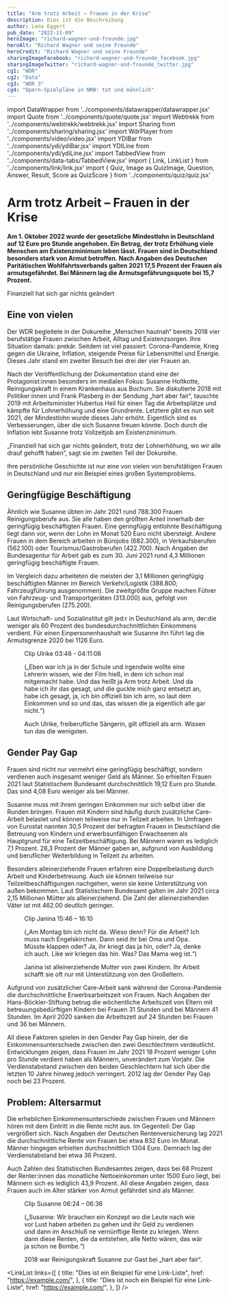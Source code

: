 ```yaml
---
title: "Arm trotz Arbeit – Frauen in der Krise"
description: Dies ist die Beschreibung
author: Lena Eggert
pub_date: "2022-11-09"
heroImage: "richard-wagner-und-freunde.jpg"
heroAlt: "Richard Wagner und seine Freunde"
heroCredit: "Richard Wagner und seine Freunde"
sharingImageFacebook: "richard-wagner-und-freunde_facebook.jpg"
sharingImageTwitter: "richard-wagner-und-freunde_twitter.jpg"
cg1: "WDR"
cg2: "Data"
cg3: "WDR 3"
cg4: "Opern-Spielpläne in NRW: tot und männlich"
---
```


import DataWrapper from '../components/datawrapper/datawrapper.jsx'
import Quote from '../components/quote/quote.jsx'
import Webtrekk from '../components/webtrekk/webtrekk.jsx'
import Sharing from '../components/sharing/sharing.jsx'
import WdrPlayer from '../components/video/video.jsx'
import YDIBar from '../components/ydi/ydiBar.jsx'
import YDILine from '../components/ydi/ydiLine.jsx'
import TabbedView from '../components/data-tabs/TabbedView.jsx'
import { Link, LinkList } from '../components/link/link.jsx'
import { Quiz, Image as QuizImage, Question, Answer, Result, Score as QuizScore } from '../components/quiz/quiz.jsx'


# Arm trotz Arbeit – Frauen in der Krise

**Am 1. Oktober 2022 wurde der gesetzliche Mindestlohn in Deutschland auf 12 Euro pro Stunde angehoben. Ein Betrag, der trotz Erhöhung viele Menschen am Existenzminimum leben lässt. Frauen sind in Deutschland besonders stark von Armut betroffen. Nach Angaben des Deutschen Paritätischen Wohlfahrtsverbands galten 2021 17,5 Prozent der Frauen als armutsgefährdet. Bei Männern lag die Armutsgefährungsquote bei 15,7 Prozent.**

<Quote author="Susanne Holtkotte">Finanziell hat sich gar nichts geändert</Quote>

## Eine von vielen

Der WDR begleitete in der Dokureihe „Menschen hautnah“ bereits 2018 vier berufstätige Frauen zwischen Arbeit, Alltag und Existenzsorgen. Ihre Situation damals: prekär. Seitdem ist viel passiert: Corona-Pandemie, Krieg gegen die Ukraine, Inflation, steigende Preise für Lebensmittel und Energie. Dieses Jahr stand ein zweiter Besuch bei drei der vier Frauen an.

Nach der Veröffentlichung der Dokumentation stand eine der Protagonist:innen besonders im medialen Fokus: Susanne Holtkotte, Reinigungskraft in einem Krankenhaus aus Bochum. Sie diskutierte 2018 mit Politiker:innen und Frank Plasberg in der Sendung „hart aber fair“, tauschte 2019 mit Arbeitsminister Hubertus Heil für einen Tag die Arbeitsplätze und kämpfte für Lohnerhöhung und eine Grundrente. Letztere gibt es nun seit 2021, der Mindestlohn wurde dieses Jahr erhöht. Eigentlich sind es Verbesserungen, über die sich Susanne freuen könnte. Doch durch die Inflation lebt Susanne trotz Vollzeitjob am Existenzminimum.

„Finanziell hat sich gar nichts geändert, trotz der Lohnerhöhung, wo wir alle drauf gehofft haben“, sagt sie im zweiten Teil der Dokureihe.

Ihre persönliche Geschichte ist nur eine von vielen von berufstätigen Frauen in Deutschland und nur ein Beispiel eines großen Systemproblems.


## Geringfügige Beschäftigung

Ähnlich wie Susanne übten im Jahr 2021 rund 788.300 Frauen Reinigungsberufe aus. Sie alle haben den größten Anteil innerhalb der geringfügig beschäftigten Frauen. Eine geringfügig entlohnte Beschäftigung liegt dann vor, wenn der Lohn im Monat 520 Euro nicht übersteigt. Andere Frauen in dem Bereich arbeiten in Bürojobs (682.300), in Verkaufsberufen (562.100) oder Tourismus/Gastroberufen (422.700). Nach Angaben der Bundesagentur für Arbeit gab es zum 30. Juni 2021 rund 4,3 Millionen geringfügig beschäftigte Frauen.

Im Vergleich dazu arbeiteten die meisten der 3,1 Millionen geringfügig beschäftigten Männer im Bereich Verkehr/Logistik (388.800; Fahrzeugführung ausgenommen). Die zweitgrößte Gruppe machen Führer von Fahrzeug- und Transportgeräten (313.000) aus, gefolgt von Reinigungsberufen (275.200).

<YDIBar name="entlohnung"/>

Laut Wirtschaft- und Sozialinstitut gilt jed:r in Deutschland als arm, der:die weniger als 60 Prozent des bundesdurchschnittlichen Einkommens verdient. Für einen Einpersonenhaushalt wie Susanne ihn führt lag die Armutsgrenze 2020 bei 1126 Euro.

<figure>
Clip Ulrike 03:46 - 04:11:06

(„Eben war ich ja in der Schule und irgendwie wollte eine Lehrerin wissen, wie der Film hieß, in dem ich schon mal mitgemacht habe. Und das heißt ja Arm trotz Arbeit. Und da habe ich ihr das gesagt, und die guckte mich ganz entsetzt an, habe ich gesagt, ja, ich bin offiziell bin ich arm, so laut dem Einkommen und so und das, das wissen die ja eigentlich alle gar nicht.“)
<WdrPlayer videoId="2159001" videoPoster="https://i.imgur.com/3q3kNGh.png" />
<figcaption>Auch Ulrike, freiberufliche Sängerin, gilt offiziell als arm. Wissen tun das die wenigsten.</figcaption>
</figure>

## Gender Pay Gap

Frauen sind nicht nur vermehrt eine geringfügig beschäftigt, sondern verdienen auch insgesamt weniger Geld als Männer. So erhielten Frauen 2021 laut Statistischem Bundesamt durchschnittlich 19,12 Euro pro Stunde. Das sind 4,08 Euro weniger als bei Männer.

Susanne muss mit ihrem geringen Einkommen nur sich selbst über die Runden bringen. Frauen mit Kindern sind häufig durch zusätzliche Care-Arbeit belastet und können teilweise nur in Teilzeit arbeiten. In Umfragen von Eurostat nannten 30,5 Prozent der befragten Frauen in Deutschland die Betreuung von Kindern und erwerbsunfähigen Erwachsenen als Hauptgrund für eine Teilzeitbeschäftigung. Bei Männern waren es lediglich 7,1 Prozent. 28,3 Prozent der Männer gaben an, aufgrund von Ausbildung und beruflicher Weiterbildung in Teilzeit zu arbeiten.

<YDIBar name="vollzeit"/>

<YDIBar name="teilzeit"/>

Besonders alleinerziehende Frauen erfahren eine Doppelbelastung durch Arbeit und Kinderbetreuung. Auch sie können teilweise nur Teilzeitbeschäftigungen nachgehen, wenn sie keine Unterstützung von außen bekommen. Laut Statistischem Bundesamt galten im Jahr 2021 circa 2,15 Millionen Mütter als alleinerziehend. Die Zahl der alleinerziehenden Väter ist mit 462.00 deutlich geringer.

<figure>
Clip Janina 15:46 – 16:10

(„Am Montag bin ich nicht da. Wieso denn? Für die Arbeit? Ich muss nach Engelskirchen. Dann seid ihr bei Oma und Opa. Müsste klappen oder? Ja, ihr kriegt das ja hin, oder? Ja, denke ich auch. Like wir kriegen das hin. Was? Das Mama weg ist.“)
<WdrPlayer videoId="2159001" videoPoster="https://i.imgur.com/3q3kNGh.png" />
<figcaption>Janina ist alleinerziehende Mutter von zwei Kindern. Ihr Arbeit schafft sie oft nur mit Unterstützung von den Großeltern.</figcaption>
</figure>

Aufgrund von zusätzlicher Care-Arbeit sank während der Corona-Pandemie die durchschnittliche Erwerbsarbeitszeit von Frauen. Nach Angaben der Hans-Böckler-Stiftung betrug die wöchentliche Arbeitszeit von Eltern mit betreuungsbedürftigen Kindern bei Frauen 31 Stunden und bei Männern 41 Stunden. Im April 2020 sanken die Arbeitszeit auf 24 Stunden bei Frauen und 36 bei Männern.

All diese Faktoren spielen in den Gender Pay Gap hinein, der die Einkommensunterschiede zwischen den zwei Geschlechtern verdeutlicht. Entwicklungen zeigen, dass Frauen im Jahr 2021 18 Prozent weniger Lohn pro Stunde verdient haben als Männern, unverändert zum Vorjahr. Die Verdienstabstand zwischen den beiden Geschlechtern hat sich über die letzten 10 Jahre hinweg jedoch verringert. 2012 lag der Gender Pay Gap noch bei 23 Prozent.

## Problem: Altersarmut

Die erheblichen Einkommensunterschiede zwischen Frauen und Männern hören mit dem Eintritt in die Rente nicht aus. Im Gegenteil: Der Gap vergrößert sich. Nach Angaben der Deutschen Rentenversicherung lag 2021 die durchschnittliche Rente von Frauen bei etwa 832 Euro im Monat. Männer hingegen erhielten durchschnittlich 1304 Euro. Demnach lag der Verdienstabstand bei etwa 36 Prozent.

Auch Zahlen des Statistischen Bundesamtes zeigen, dass bei 68 Prozent der Renter:innen das monatliche Nettoeinkommen unter 1500 Euro liegt, bei Männern sich es lediglich 43,9 Prozent. All diese Angaben zeigen, dass Frauen auch im Alter stärker von Armut gefährdet sind als Männer.

<YDILine name="altersarmut"/>

<figure>
Clip Susanne 06:24 – 06:36

(„Susanne: Wir brauchen ein Konzept wo die Leute nach wie vor Lust haben arbeiten zu gehen und ihr Geld zu verdienen und dann im Anschluß ne vernünftige Rente zu kriegen. Wenn dann diese Renten, die da entstehen, alle Netto wären, das wär ja schon ne Bombe.“)
<WdrPlayer videoId="2159001" videoPoster="https://i.imgur.com/3q3kNGh.png" />
<figcaption>2018 war Reinigungskraft Susanne zur Gast bei „hart aber fair“.</figcaption>
</figure>

<Link title="Dies ist ein Beispiel für einen einzelnen Link" href="https://example.com/" />

<LinkList links={[
    {
        title: "Dies ist ein Beispiel für eine Link-Liste",
        href: "https://example.com/",
    },
    {
        title: "Dies ist noch ein Beispiel für eine Link-Liste",
        href: "https://example.com/",
    },
]} />

<Sharing twitter facebook mail whatsapp telegram reddit xing linkedin />
